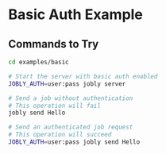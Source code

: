 # Basic Auth Example

## Commands to Try

```bash
cd examples/basic

# Start the server with basic auth enabled
JOBLY_AUTH=user:pass jobly server

# Send a job without authentication
# This operation will fail
jobly send Hello

# Send an authenticated job request
# This operation will succeed
JOBLY_AUTH=user:pass jobly send Hello
```

